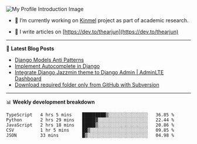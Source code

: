 ![My Profile Introduction Image](https://i.ibb.co/tLFZ15Q/gh.png)

- 🔭 I’m currently working on [Kinmel](https://github.com/thearjun/kinmel) project as part of academic research.

- 📝 I write articles on [https://dev.to/thearjun](https://dev.to/thearjun)

-------

📕 **Latest Blog Posts**
<!-- BLOG-POST-LIST:START -->
- [Django Models Anti Patterns](https://dev.to/thearjun/django-models-anti-patterns-1ma1)
- [Implement Autocomplete in Django](https://dev.to/thearjun/implement-autocomplete-in-django-3h20)
- [Integrate Django Jazzmin theme to Django Admin | AdminLTE Dashboard](https://dev.to/thearjun/integrate-django-jazzmin-theme-to-django-admin-adminlte-dashboard-5aao)
- [Download required folder only from GitHub with Subversion](https://dev.to/thearjun/download-required-folder-only-from-github-with-subversion-2gpc)
<!-- BLOG-POST-LIST:END -->

-------

📊 **Weekly development breakdown**
<!--START_SECTION:waka-->
```text
TypeScript   4 hrs 5 mins    █████████▒░░░░░░░░░░░░░░░   36.85 % 
Python       2 hrs 29 mins   █████▓░░░░░░░░░░░░░░░░░░░   22.44 % 
JavaScript   2 hrs 18 mins   █████▒░░░░░░░░░░░░░░░░░░░   20.86 % 
CSV          1 hr 5 mins     ██▒░░░░░░░░░░░░░░░░░░░░░░   09.85 % 
JSON         33 mins         █▒░░░░░░░░░░░░░░░░░░░░░░░   04.98 % 
```
<!--END_SECTION:waka-->
<img src='https://profile-counter.glitch.me/thearjun/count.svg' width='0px'>
